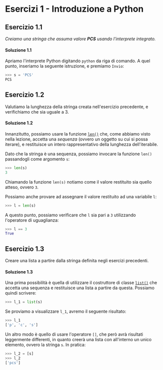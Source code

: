 # Esercizi 1 - Introduzione a Python

## Esercizio 1.1

*Creiamo una stringa che assuma valore **PCS** usando l'interprete integrato.*

#### Soluzione 1.1

Apriamo l'interprete Python digitando `python` da riga di comando. A quel punto, inseriamo la seguente istruzione, e premiamo `Invio`:

```py
>>> s = 'PCS'
PCS
```

## Esercizio 1.2

Valutiamo la lunghezza della stringa creata nell'esercizio precedente, e verifichiamo che sia uguale a 3.

#### Soluzione 1.2

Innanzitutto, possiamo usare la funzione [`len()`](https://docs.python.org/3/library/functions.html#len) che, come abbiamo visto nella lezione, accetta una *sequenza* (ovvero un oggetto su cui si possa iterare), e restituisce un intero rappresentativo della lunghezza dell'iterabile.

Dato che la stringa è una sequenza, possiamo invocare la funzione `len()` passandogli come argomento `s`:

```py
>>> len(s)
3
```

Chiamando la funzione `len(s)` notiamo come il valore restituito sia quello atteso, ovvero `3`.

Possiamo anche provare ad assegnare il valore restituito ad una variabile `l`:

```py
>>> l = len(s)
```

A questo punto, possiamo verificare che `l` sia pari a `3` utilizzando l'operatore di uguaglianza:

```py
>>> l == 3
True
```

## Esercizio 1.3

Creare una lista a partire dalla stringa definita negli esercizi precedenti.

#### Soluzione 1.3

Una prima possibilità è quella di utilizzare il costruttore di classe [`list()`](https://docs.python.org/3/library/functions.html#func-list) che accetta una sequenza e restituisce una lista a partire da questa. Possiamo quindi scrivere:

```py
>>> l_1 = list(s)
```

Se proviamo a visualizzare `l_1`, avremo il seguente risultato:

```py
>>> l_1
['p', 'c', 's']
```

Un altro modo è quello di usare l'operatore `[]`, che però avrà risultati leggermente differenti, in quanto creerà una lista con all'interno un unico elemento, ovvero la stringa `s`. In pratica:

```py
>>> l_2 = [s]
>>> l_2
['pcs']
```
